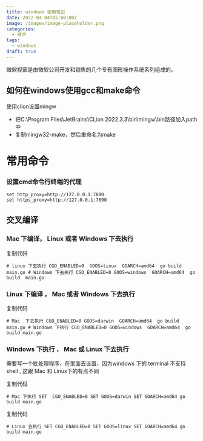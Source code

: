 ```yaml
---
title: windows 使用笔记
date: 2022-04-04T05:00:00Z
image: /images/image-placeholder.png
categories:
  - 技术
tags:
  - windows
draft: true
---
```

微软视窗是由微软公司开发和销售的几个专有图形操作系统系列组成的。

<!--more-->


## 如何在windows使用gcc和make命令

使用clion设置mingw

- 把C:\Program Files\JetBrains\CLion 2022.3.3\bin\mingw\bin路径加入path中
- 复制mingw32-make，然后重命名为make

# 常用命令

### 设置cmd命令行终端的代理


```
set http_proxy=http://127.0.0.1:7890
set https_proxy=http://127.0.0.1:7890
```



## 交叉编译

### Mac 下编译， Linux 或者 Windows 下去执行

复制代码

`# linux 下去执行 CGO_ENABLED=0  GOOS=linux  GOARCH=amd64  go build main.go # Windows 下去执行 CGO_ENABLED=0 GOOS=windows  GOARCH=amd64  go  build  main.go`

### Linux 下编译 ， Mac 或者 Windows 下去执行

复制代码

`# Mac  下去执行 CGO_ENABLED=0 GOOS=darwin  GOARCH=amd64  go build main.go # Windows 下执行 CGO_ENABLED=0 GOOS=windows  GOARCH=amd64  go build main.go`

### Windows 下执行 ， Mac 或 Linux 下去执行

需要写一个批处理程序，在里面去设置，因为windows 下的 terminal 不支持shell , 这跟 Mac 和 Linux下的有点不同

复制代码

`# Mac 下执行 SET  CGO_ENABLED=0 SET GOOS=darwin SET GOARCH=amd64 go build main.go`

复制代码

`# Linux 去执行 SET CGO_ENABLED=0 SET GOOS=linux SET GOARCH=amd64 go build main.go`
